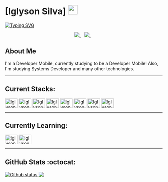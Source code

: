 # [Iglyson Silva] <img src="https://i.pinimg.com/originals/d7/c9/49/d7c949ba3bcdccbe104f500d8e07642f.gif" width="30px">

[![Typing SVG](https://readme-typing-svg.herokuapp.com/?color=abdbe3&size=35&center=true&vCenter=true&width=1000&lines=Hello!+Welcome+to+Iglyson's+Github)](https://git.io/typing-svg)

<div align="center">
  
  <p align='center'>  
    <a href="https://www.linkedin.com/in/iglyson-silva/">
      <img src="https://img.shields.io/badge/linkedin-%230077B5.svg?&style=for-the-badge&logo=linkedin&logoColor=white" />
    </a>&nbsp;&nbsp;
    <a href="https://www.instagram.com/iglysonsilva/">
      <img src="https://img.shields.io/badge/instagram-%23E4405F.svg?&style=for-the-badge&logo=instagram&logoColor=white" />        
    </a>&nbsp;&nbsp;
  </p>
  
</div>

<h2 >About Me</h2>

I'm a Developer Mobile, currently studying to be a Developer Mobile! Also, I'm studying Systems Developer and many other technologies.


<hr>

## Current Stacks:

<div style="display: inline_block">
  <img align="center" alt="Iglyson-HTML" height="30" width="40" src="https://cdn.jsdelivr.net/gh/devicons/devicon/icons/html5/html5-original.svg">
  <img align="center" alt="Iglyson-CSS" height="30" width="40" src="https://cdn.jsdelivr.net/gh/devicons/devicon/icons/css3/css3-original.svg">
  <img align="center" alt="Iglyson-JS" height="30" width="40" src="https://cdn.jsdelivr.net/gh/devicons/devicon/icons/javascript/javascript-original.svg">
  <img align="center" alt="Iglyson-Bootstrap" height="30" width="40" src="https://cdn.jsdelivr.net/gh/devicons/devicon/icons/bootstrap/bootstrap-original.svg">
  <img align="center" alt="Iglyson-React" height="30" width="40" src="https://cdn.jsdelivr.net/gh/devicons/devicon/icons/react/react-original.svg">
  <img align="center" alt="Iglyson-Vite" height="30" width="40"src="https://vitejs.dev/logo.svg">
  <img align="center" alt="Iglyson-MySql" height="30" width="40" src="https://cdn.jsdelivr.net/gh/devicons/devicon/icons/mysql/mysql-original.svg">
  <img align="center" alt="Iglyson-Git" height="30" width="40" src="https://cdn.jsdelivr.net/gh/devicons/devicon/icons/git/git-original.svg" />
          
</div>

<hr>

## Currently Learning:

<div style="display: inline_block">
  <img align="center" alt="Iglyson-React" height="30" width="40" src="https://cdn.jsdelivr.net/gh/devicons/devicon/icons/react/react-original.svg">
  <img align="center" alt="Iglyson-Dart" height="30" width="40" src="https://cdn.jsdelivr.net/gh/devicons/devicon/icons/dart/dart-plain.svg" />        
</div>

<hr>

## GitHub Stats :octocat:

<a href="#">
  <img align="center" src="https://github-readme-stats.vercel.app/api?username=iglysonsilva&theme=gruvbox&show_icons=true&hide_border=false&count_private=true" alt="Github status" />
</a>
<a href="#">
  <img align="center" src="https://github-readme-stats.vercel.app/api/top-langs/?username=iglysonsilva&theme=gruvbox&show_icons=true&hide_border=false&layout=compact" />
</a>
